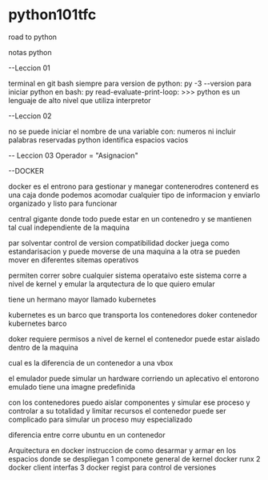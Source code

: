 # python101tfc
road to python


  notas python

  --Leccion 01

  terminal en git bash siempre
  para version de python:  py -3 --version
  para iniciar python en bash: py
  read-evaluate-print-loop: >>>
  python es un lenguaje de alto nivel que utiliza interpretor

  --Leccion 02

  no se puede iniciar el nombre de una variable con:  numeros ni incluir palabras reservadas
  python identifica espacios vacios


  -- Leccion 03
 Operador
  = "Asignacion"
   

--DOCKER

docker es el entrono para gestionar y manegar contenerodres
contenerd es una caja donde podemos acomodar cualquier tipo de informacion y enviarlo organizado y listo para funcionar

central gigante donde todo puede estar en un contenedro y se mantienen tal cual independiente de la maquina

par solventar control de version
compatibilidad 
docker juega como estandarisacion y puede moverse de una maquina a la otra
se pueden mover en diferentes sitemas operativos

permiten correr sobre cualquier sistema operataivo
este sistema corre a nivel de kernel y emular la arqutectura de lo que quiero emular

tiene un hermano mayor llamado kubernetes

kubernetes es un barco que transporta los contenedores
doker contenedor kubernetes barco

doker requiere permisos a nivel de kernel
el contenedor puede estar aislado dentro de la maquina

cual es la diferencia de un contenedor a una vbox

el emulador puede simular un hardware corriendo un aplecativo
el entorono emulado tiene una imagne predefinida

con los contenedores puedo aislar componentes y simular ese proceso
y controlar a su totalidad y limitar recursos
el contenedor puede ser complicado para simular un proceso muy especializado

diferencia entre corre ubuntu en un contenedor

Arquitectura en docker
instruccion de como desarmar y armar en los espacios donde se despliegan
1 componete general de kernel docker runx
2 docker client interfas
3 docker regist para control de versiones 






